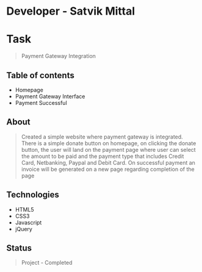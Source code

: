 # Developer - Satvik Mittal

# Task
> Payment Gateway Integration 

## Table of contents
* Homepage
* Payment Gateway Interface
* Payment Successful

## About
> Created a simple website where payment gateway is integrated. There is a simple donate button on homepage, on clicking the donate button, the user will land on the payment page where user can select the amount to be paid and the payment type that includes Credit Card, Netbanking, Paypal and Debit Card. On successful payment an invoice will be generated on a new page regarding completion of the page

## Technologies
* HTML5
* CSS3
* Javascript
* jQuery

## Status
> Project - Completed
